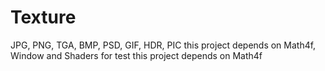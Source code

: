 # Texture

JPG, PNG, TGA, BMP, PSD, GIF, HDR, PIC
this project depends on Math4f, Window and Shaders for test
this project depends on Math4f